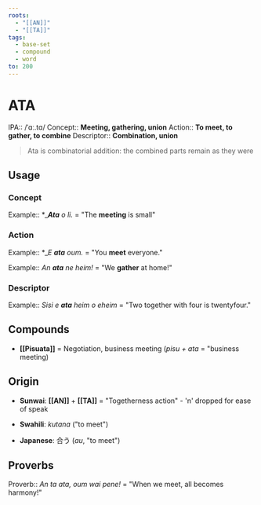 ```yaml
---
roots:
  - "[[AN]]"
  - "[[TA]]"
tags:
  - base-set
  - compound
  - word
to: 200
---
```


# ATA

IPA::				/ˈɑː.tɑ/
Concept:: 	**Meeting, gathering, union**
Action::		**To meet, to gather, to combine**
Descriptor::	**Combination, union**

> Ata is combinatorial addition: the combined parts remain as they were
## Usage
### Concept

Example::	*_***Ata** o li.* = "The **meeting** is small"
### Action

Example:: *_*E **ata** oum.* = "You **meet** everyone."

Example:: *An **ata** ne heim!* = "We **gather** at home!"
### Descriptor

Example::	*Sisi e **ata** heim o eheim* = "Two together with four is twentyfour."

## Compounds

* **[[Pisuata]]** = Negotiation, business meeting (*pisu + ata* = "business meeting)

## Origin

- **Sunwai**: **[[AN]]** + **[[TA]]** = "Togetherness action" - 'n' dropped for ease of speak

- **Swahili**: _kutana_ ("to meet") 

- **Japanese**: 合う (_au_, "to meet")

## Proverbs

Proverb:: *An ta ata, oum wai pene!* = "When we meet, all becomes harmony!"
